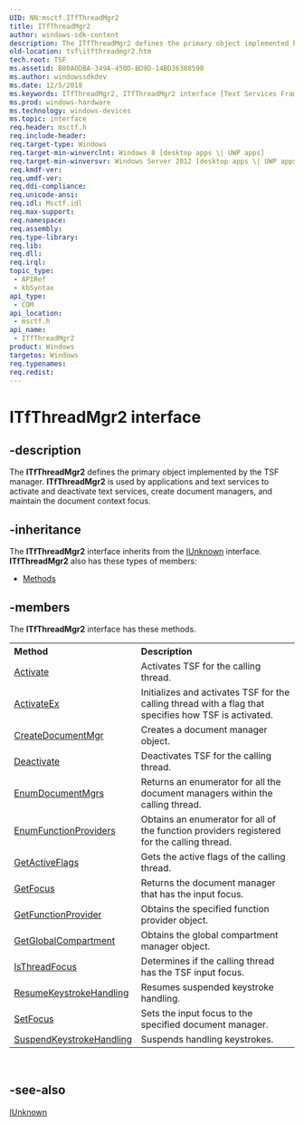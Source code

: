 ```yaml
---
UID: NN:msctf.ITfThreadMgr2
title: ITfThreadMgr2
author: windows-sdk-content
description: The ITfThreadMgr2 defines the primary object implemented by the TSF manager. ITfThreadMgr2 is used by applications and text services to activate and deactivate text services, create document managers, and maintain the document context focus.
old-location: tsf\itfthreadmgr2.htm
tech.root: TSF
ms.assetid: B80A0DBA-349A-450D-BD9D-14BD36308590
ms.author: windowssdkdev
ms.date: 12/5/2018
ms.keywords: ITfThreadMgr2, ITfThreadMgr2 interface [Text Services Framework], ITfThreadMgr2 interface [Text Services Framework],described, msctf/ITfThreadMgr2, tsf.itfthreadmgr2
ms.prod: windows-hardware
ms.technology: windows-devices
ms.topic: interface
req.header: msctf.h
req.include-header: 
req.target-type: Windows
req.target-min-winverclnt: Windows 8 [desktop apps \| UWP apps]
req.target-min-winversvr: Windows Server 2012 [desktop apps \| UWP apps]
req.kmdf-ver: 
req.umdf-ver: 
req.ddi-compliance: 
req.unicode-ansi: 
req.idl: Msctf.idl
req.max-support: 
req.namespace: 
req.assembly: 
req.type-library: 
req.lib: 
req.dll: 
req.irql: 
topic_type:
 - APIRef
 - kbSyntax
api_type:
 - COM
api_location:
 - msctf.h
api_name:
 - ITfThreadMgr2
product: Windows
targetos: Windows
req.typenames: 
req.redist: 
---
```


# ITfThreadMgr2 interface


## -description


The <b>ITfThreadMgr2</b> defines the primary object implemented by the TSF manager. <b>ITfThreadMgr2</b> is used by applications and text services to activate and deactivate text services, create document managers, and maintain the document context focus.




## -inheritance

The <b xmlns:loc="http://microsoft.com/wdcml/l10n">ITfThreadMgr2</b> interface inherits from the <a href="https://msdn.microsoft.com/33f1d79a-33fc-4ce5-a372-e08bda378332">IUnknown</a> interface. <b>ITfThreadMgr2</b> also has these types of members:
<ul>
<li><a href="https://docs.microsoft.com/">Methods</a></li>
</ul>

## -members

The <b>ITfThreadMgr2</b> interface has these methods.
<table class="members" id="memberListMethods">
<tr>
<th align="left" width="37%">Method</th>
<th align="left" width="63%">Description</th>
</tr>
<tr data="declared;">
<td align="left" width="37%">
<a href="https://msdn.microsoft.com/FD1548F5-15F6-4BBC-A7D1-B0F4B881D9F8">Activate</a>
</td>
<td align="left" width="63%">
 Activates TSF for the calling thread.

</td>
</tr>
<tr data="declared;">
<td align="left" width="37%">
<a href="https://msdn.microsoft.com/0ADA34C7-6BE8-4719-B220-1F0E5F466178">ActivateEx</a>
</td>
<td align="left" width="63%">
Initializes and activates TSF for the calling thread with a flag that specifies how TSF is activated.

</td>
</tr>
<tr data="declared;">
<td align="left" width="37%">
<a href="https://msdn.microsoft.com/4B19EA80-9F42-4FFF-AB3D-4D0B5B2174F8">CreateDocumentMgr</a>
</td>
<td align="left" width="63%">
Creates a document manager object.

</td>
</tr>
<tr data="declared;">
<td align="left" width="37%">
<a href="https://msdn.microsoft.com/5ED1A430-27C3-44BA-BF17-B5FB9D4C7087">Deactivate</a>
</td>
<td align="left" width="63%">
Deactivates TSF for the calling thread.

</td>
</tr>
<tr data="declared;">
<td align="left" width="37%">
<a href="https://msdn.microsoft.com/16A07BA6-05C2-4CA6-97D6-F1B4CEE1E757">EnumDocumentMgrs</a>
</td>
<td align="left" width="63%">
Returns an enumerator for all the document managers within the calling thread.

</td>
</tr>
<tr data="declared;">
<td align="left" width="37%">
<a href="https://msdn.microsoft.com/0F28BDFD-4CD8-4D50-92D9-6A60B80122B2">EnumFunctionProviders</a>
</td>
<td align="left" width="63%">
Obtains an enumerator for all of the function providers registered for the calling thread.

</td>
</tr>
<tr data="declared;">
<td align="left" width="37%">
<a href="https://msdn.microsoft.com/F0777E69-C9E2-4E40-9CE0-56084D1C8A41">GetActiveFlags</a>
</td>
<td align="left" width="63%">
Gets the active flags of the calling thread.

</td>
</tr>
<tr data="declared;">
<td align="left" width="37%">
<a href="https://msdn.microsoft.com/A4106774-1817-4308-BD7E-C303AED2B576">GetFocus</a>
</td>
<td align="left" width="63%">
Returns the document manager that has the input focus.

</td>
</tr>
<tr data="declared;">
<td align="left" width="37%">
<a href="https://msdn.microsoft.com/4B2B2098-ECA1-454F-8F7F-978893C466F7">GetFunctionProvider</a>
</td>
<td align="left" width="63%">
 Obtains the specified function provider object.

</td>
</tr>
<tr data="declared;">
<td align="left" width="37%">
<a href="https://msdn.microsoft.com/AC1D27C5-C9D9-4658-AC3C-9C3A723F8597">GetGlobalCompartment</a>
</td>
<td align="left" width="63%">
Obtains the global compartment manager object.

</td>
</tr>
<tr data="declared;">
<td align="left" width="37%">
<a href="https://msdn.microsoft.com/8440BEE8-865F-4403-8558-C77638290A7F">IsThreadFocus</a>
</td>
<td align="left" width="63%">
Determines if the calling thread has the TSF input focus.

</td>
</tr>
<tr data="declared;">
<td align="left" width="37%">
<a href="https://msdn.microsoft.com/68948ACE-EF49-4F24-B579-72304A00A98D">ResumeKeystrokeHandling</a>
</td>
<td align="left" width="63%">
Resumes suspended keystroke handling.

</td>
</tr>
<tr data="declared;">
<td align="left" width="37%">
<a href="https://msdn.microsoft.com/62BC0797-668D-4CA1-8313-338FF7F40D89">SetFocus</a>
</td>
<td align="left" width="63%">
Sets the input focus to the specified document manager.

</td>
</tr>
<tr data="declared;">
<td align="left" width="37%">
<a href="https://msdn.microsoft.com/98E0D017-F0A2-4F80-9CD3-16D22170BFDF">SuspendKeystrokeHandling</a>
</td>
<td align="left" width="63%">
Suspends handling keystrokes.

</td>
</tr>
</table> 


## -see-also




<a href="https://msdn.microsoft.com/en-us/library/ms680509(v=VS.85).aspx">IUnknown</a>
 

 

